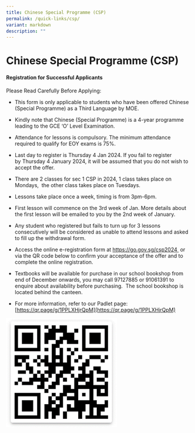 ```yaml
---
title: Chinese Special Programme (CSP)
permalink: /quick-links/csp/
variant: markdown
description: ""
---
```

#    Chinese Special Programme (CSP)
	
#### 	Registration for Successful Applicants

   

Please Read Carefully Before Applying:

* This form is only applicable to students who have been offered Chinese (Special Programme) as a Third Language by MOE. 

* Kindly note that Chinese (Special Programme) is a 4-year programme leading to the GCE ‘O’ Level Examination.

* Attendance for lessons is compulsory. The minimum attendance required to qualify for EOY exams is 75%.

* Last day to register is Thursday 4 Jan 2024. If you fail to register by Thursday 4 January 2024, it will be assumed that you do not wish to accept the offer. 

* There are 2 classes for sec 1 CSP in 2024, 1 class takes place on Mondays,  the other class takes place on Tuesdays.

* Lessons take place once a week, timing is from 3pm-6pm.

* First lesson will commence on the 3rd week of Jan. More details about the first lesson will be emailed to you by the 2nd week of January.

* Any student who registered but fails to turn up for 3 lessons consecutively will be considered as unable to attend lessons and asked to fill up the withdrawal form.

* Access the online e-registration form at https://go.gov.sg/csp2024  or via the QR code below to confirm your acceptance of the offer and to complete the online registration.

* Textbooks will be available for purchase in our school bookshop from end of December onwards, you may call 97127885 or 91061391 to enquire about availability before purchasing.  The school bookshop is located behind the canteen.

* For more information, refer to our Padlet page: [https://qr.page/g/1PPLXHjrQpM](https://qr.page/g/1PPLXHjrQpM)

![csp](/images/chinese%20special%20programme.png)